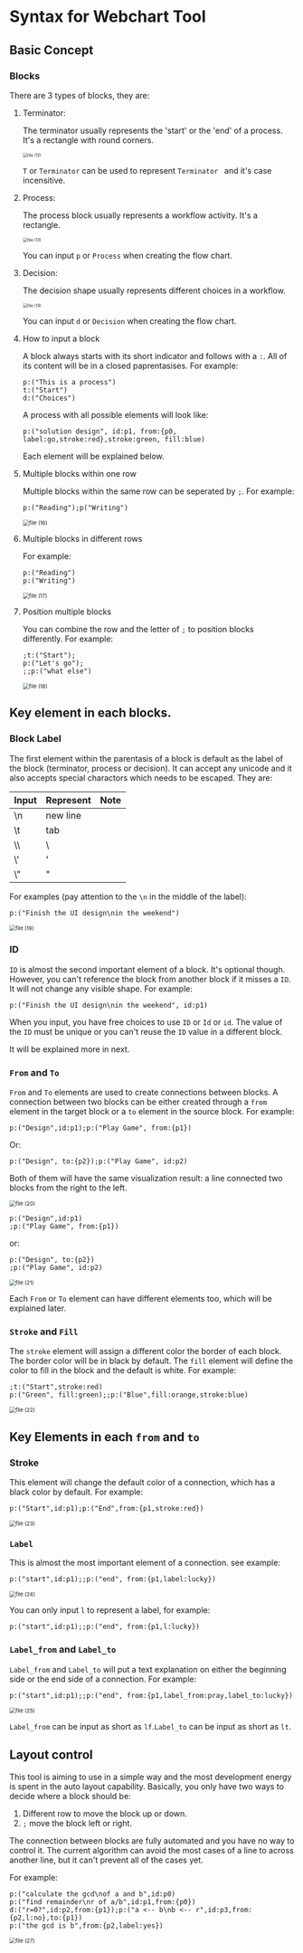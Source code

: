 # Syntax for Webchart Tool

## Basic Concept

### Blocks

There are 3 types of blocks, they are:

1. Terminator: 

   The terminator usually represents the 'start' or the 'end' of a process. It's a rectangle with round corners.

   <img src="docs/_image/file%20(12).svg" alt="file (12)" style="zoom:50%;" />

   `T` or `Terminator` can be used to represent `Terminator ` and it's case incensitive. 

2. Process:

   The process block usually represents a workflow activity. It's a rectangle.

   <img src="docs/_image/file%20(13).svg" alt="file (13)" style="zoom:50%;" />

   You can input `p` or `Process` when creating the flow chart.

3. Decision:

   The decision shape usually represents different choices in a workflow.

   <img src="docs/_image/file%20(14).svg" alt="file (14)" style="zoom:50%;" />

   You can input `d` or `Decision` when creating the flow chart.

4. How to input a block

   A block always starts with its short indicator and follows with a `:`. All of its content will be in a closed paprentasises. For example:

   ```
   p:("This is a process")
   t:("Start")
   d:("Choices")
   ```

   A process with all possible elements will look like:

   ```
   p:("solution design", id:p1, from:{p0, label:go,stroke:red},stroke:green, fill:blue)
   ```

   Each element will be explained below.
   
4. Multiple blocks within one row

   Multiple blocks within the same row can be seperated by `;`. For example:

   ```
   p:("Reading");p("Writing")
   ```
   
   <img src="docs/_image/file%20(16).svg" alt="file (16)" style="zoom:67%;" />

4. Multiple blocks in different rows

   For example:

   ```
   p:("Reading")
   p:("Writing")
   ```
   
   <img src="docs/_image/file%20(17).svg" alt="file (17)" style="zoom:67%;" />
   
4. Position multiple blocks

   You can combine the row and the letter of `;` to position blocks differently. For example:

   ```
   ;t:("Start");
   p:("Let's go");
   ;;p:("what else")
   ```

   <img src="docs/_image/file%20(18).svg" alt="file (18)" style="zoom:67%;" />

## Key element in each blocks.

### Block Label

The first element within the parentasis of a block is default as the label of the block (terminator, process or decision). It can accept any unicode and it also accepts special charactors which needs to be escaped. They are: 

| Input | Represent | Note |
| ----- | --------- | ---- |
| \n    | new line  |      |
| \t    | tab       |      |
| \\\\  | \         |      |
| \\'   | '         |      |
| \\"   | "         |      |

For examples (pay attention to the `\n` in the middle of the label):

```
p:("Finish the UI design\nin the weekend")
```

<img src="docs/_image/file%20(19).svg" alt="file (19)" style="zoom:67%;" />

### ID

`ID` is almost the second important element of a block. It's optional though. However, you can't reference the block from another block if it misses a `ID`. It will not change any visible shape. For example:

```
p:("Finish the UI design\nin the weekend", id:p1)
```

When you input, you have free choices to use `ID` or `Id` or `id`. The value of the `ID` must be unique or you can't reuse the `ID` value in a different block.

It will be explained more in next.

### `From` and `To`

`From` and `To` elements are used to create connections between blocks. A connection between two blocks can be either created through a `from` element in the target block or a `to` element in the source block. For example:

```
p:("Design",id:p1);p:("Play Game", from:{p1})
```

Or:

```
p:("Design", to:{p2});p:("Play Game", id:p2)
```

Both of them will have the same visualization result: a line connected two blocks from the right to the left.

<img src="docs/_image/file%20(20).svg" alt="file (20)" style="zoom:67%;" />

```
p:("Design",id:p1)
;p:("Play Game", from:{p1})
```

or:

```
p:("Design", to:{p2})
;p:("Play Game", id:p2)
```

<img src="docs/_image/file%20(21).svg" alt="file (21)" style="zoom:67%;" />

Each `From` or `To` element can have different elements too, which will be explained later.

### `Stroke` and `Fill`

The `stroke` element will assign a different color the border of each block. The border color will be in black by default. The `fill` element will define the color to fill in the block and the default is white. For example:

```
;t:("Start",stroke:red)
p:("Green", fill:green);;p:("Blue",fill:orange,stroke:blue)
```

<img src="docs/_image/file%20(22).svg" alt="file (22)" style="zoom:67%;" />

## Key Elements in each `from` and `to`

### Stroke

This element will change the default color of a connection, which has a black color by default. For example:

```
p:("Start",id:p1);p:("End",from:{p1,stroke:red})
```

<img src="docs/_image/file%20(23).svg" alt="file (23)" style="zoom:67%;" />

### `Label`

This is almost the most important element of a connection. see example:

```
p:("start",id:p1);;p:("end", from:{p1,label:lucky})
```

<img src="docs/_image/file%20(24).svg" alt="file (24)" style="zoom:67%;" />

You can only input `l` to represent a label, for example:

```
p:("start",id:p1);;p:("end", from:{p1,l:lucky})
```



### `Label_from` and `Label_to`

`Label_from` and `Label_to` will put a text explanation on either the beginning side or the end side of a connection. For example:

```
p:("start",id:p1);;p:("end", from:{p1,label_from:pray,label_to:lucky})
```

<img src="docs/_image/file%20(25).svg" alt="file (25)" style="zoom:67%;" />

`Label_from` can be input as short as `lf`.`Label_to` can be input as short as `lt`.

## Layout control

This tool is aiming to use in a simple way and the most development energy is spent in the auto layout capability. Basically, you only have two ways to decide where a block should be:

1. Different row to move the block up or down.
2. `;` move the block left or right.



The connection between blocks are fully automated and you have no way to control it. The current algorithm can avoid the most cases of a line to across another line, but it can't prevent all of the cases yet.

For example:

```
p:("calculate the gcd\nof a and b",id:p0)
p:("find remainder\nr of a/b",id:p1,from:{p0})
d:("r=0?",id:p2,from:{p1});p:("a <-- b\nb <-- r",id:p3,from:{p2,l:no},to:{p1})
p:("the gcd is b",from:{p2,label:yes})
```

<img src="docs/_image/file%20(27).svg" alt="file (27)" style="zoom:67%;" />
